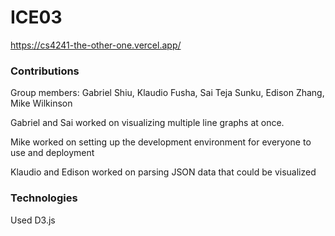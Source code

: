 # ICE03

https://cs4241-the-other-one.vercel.app/

### Contributions
Group members: Gabriel Shiu, Klaudio Fusha, Sai Teja Sunku, Edison Zhang, Mike Wilkinson

Gabriel and Sai worked on visualizing multiple line graphs at once.

Mike worked on setting up the development environment for everyone to use and deployment

Klaudio and Edison worked on parsing JSON data that could be visualized

### Technologies
Used D3.js
